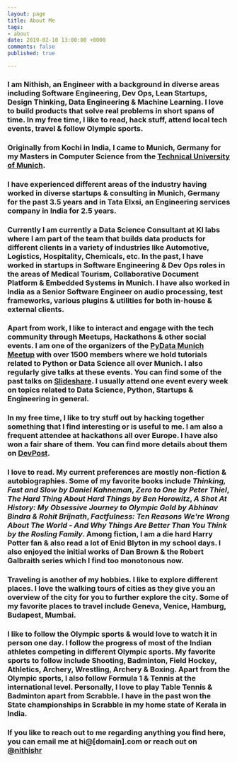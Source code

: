 ```yaml
---
layout: page
title: About Me
tags:
- about
date: 2019-02-10 13:00:00 +0000
comments: false
published: true

---
```


### I am Nithish, an Engineer with a background in diverse areas including Software Engineering, Dev Ops, Lean Startups, Design Thinking, Data Engineering & Machine Learning.  I love to build products that solve real problems in short spans of time. In my free time, I like to read, hack stuff, attend local tech events, travel & follow Olympic sports.

### Originally from Kochi in India, I came to Munich, Germany for my Masters in Computer Science from the [Technical University of Munich](https://www.in.tum.de/en/cover-page/). 

### I have experienced different areas of the industry having worked in diverse startups & consulting in Munich, Germany for the past 3.5 years and in Tata Elxsi, an Engineering services company in India for 2.5 years. 

### Currently I am currently a Data Science Consultant at KI labs where I am part of the team that builds data products for different clients in a variety of industries like Automotive, Logistics, Hospitality, Chemicals, etc.  In the past, I have worked in startups in Software Engineering & Dev Ops roles in the areas of Medical Tourism, Collaborative Document Platform & Embedded Systems in Munich. I have also worked in India as a Senior Software Engineer on audio processing, test frameworks, various plugins & utilities for both in-house & external clients.

### Apart from work, I like to interact and engage with the tech community through Meetups, Hackathons & other social events. I am one of the organizers of the [PyData Munich Meetup](https://www.meetup.com/PyData-Munchen/) with over 1500 members where we hold tutorials related to Python or Data Science all over Munich. I also regularly give talks at these events. You can find some of the past talks on [Slideshare](https://www.slideshare.net/nithishrw). I usually attend one event every week on topics related to Data Science, Python, Startups & Engineering in general.

### In my free time, I like to try stuff out by hacking together something that I find interesting or is useful to me. I am also a frequent attendee at hackathons all over Europe. I have also won a fair share of them. You can find more details about them on [DevPost](https://devpost.com/nithishr).

### I love to read. My current preferences are mostly non-fiction & autobiographies. Some of my favorite books include _Thinking, Fast and Slow by Daniel Kahneman_, _Zero to One by Peter Thiel_, _The Hard Thing About Hard Things by Ben Horowitz_, _A Shot At History: My Obsessive Journey to Olympic Gold by Abhinav Bindra & Rohit Brijnath_, _Factfulness: Ten Reasons We're Wrong About The World - And Why Things Are Better Than You Think by the Rosling Family_. Among fiction, I am a die hard Harry Potter fan & also read a lot of Enid Blyton in my school days. I also enjoyed the initial works of Dan Brown & the Robert Galbraith series which I find too monotonous now.

### Traveling is another of my hobbies. I like to explore different places. I love the walking tours of cities as they give you an overview of the city for you to further explore the city. Some of my favorite places to travel include Geneva, Venice, Hamburg, Budapest, Mumbai. 

### I like to follow the Olympic sports & would love to watch it in person one day. I follow the progress of most of the Indian athletes competing in different Olympic sports. My favorite sports to follow include Shooting, Badminton, Field Hockey, Athletics, Archery, Wrestling, Archery & Boxing. Apart from the Olympic sports, I also follow Formula 1 & Tennis at the international level. Personally, I love to play Table Tennis & Badminton apart from Scrabble. I have in the past won the State championships in Scrabble in my home state of Kerala in India.

### If you like to reach out to me regarding anything you find here, you can email me at hi@[domain].com or reach out on [@nithishr](https://twitter.com/nithishr)